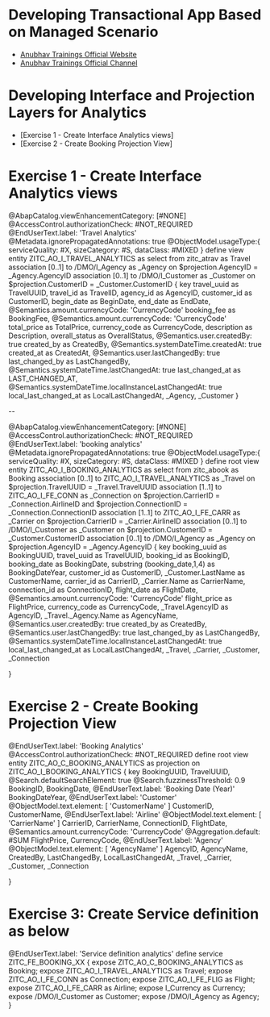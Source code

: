 # Developing Transactional App Based on Managed Scenario

* [Anubhav Trainings Official Website](https://www.anubhavtrainings.com)
* [Anubhav Trainings Official Channel](https://www.youtube.com/@AnubhavOberoy)


# Developing Interface and Projection Layers for Analytics

* [Exercise 1 - Create Interface Analytics views]
* [Exercise 2 - Create Booking Projection View]

# Exercise 1 - Create Interface Analytics views

@AbapCatalog.viewEnhancementCategory: [#NONE]
@AccessControl.authorizationCheck: #NOT_REQUIRED
@EndUserText.label: 'Travel Analytics'
@Metadata.ignorePropagatedAnnotations: true
@ObjectModel.usageType:{
    serviceQuality: #X,
    sizeCategory: #S,
    dataClass: #MIXED
}
define view entity ZITC_AO_I_TRAVEL_ANALYTICS
  as select from zitc_atrav as Travel
  association [0..1] to /DMO/I_Agency   as _Agency   on $projection.AgencyID = _Agency.AgencyID
  association [0..1] to /DMO/I_Customer as _Customer on $projection.CustomerID = _Customer.CustomerID
{
  key travel_uuid           as TravelUUID,
      travel_id             as TravelID,
      agency_id             as AgencyID,
      customer_id           as CustomerID,
      begin_date            as BeginDate,
      end_date              as EndDate,
      @Semantics.amount.currencyCode: 'CurrencyCode'
      booking_fee           as BookingFee,
      @Semantics.amount.currencyCode: 'CurrencyCode'
      total_price           as TotalPrice,
      currency_code         as CurrencyCode,
      description           as Description,
      overall_status        as OverallStatus,
      @Semantics.user.createdBy: true
      created_by            as CreatedBy,
      @Semantics.systemDateTime.createdAt: true
      created_at            as CreatedAt,
      @Semantics.user.lastChangedBy: true
      last_changed_by       as LastChangedBy,
      @Semantics.systemDateTime.lastChangedAt: true
      last_changed_at       as LAST_CHANGED_AT,
      @Semantics.systemDateTime.localInstanceLastChangedAt: true
      local_last_changed_at as LocalLastChangedAt,
      _Agency,
      _Customer
}



--

@AbapCatalog.viewEnhancementCategory: [#NONE]
@AccessControl.authorizationCheck: #NOT_REQUIRED
@EndUserText.label: 'booking analytics'
@Metadata.ignorePropagatedAnnotations: true
@ObjectModel.usageType:{
    serviceQuality: #X,
    sizeCategory: #S,
    dataClass: #MIXED
}
define root view entity ZITC_AO_I_BOOKING_ANALYTICS
  as select from zitc_abook as Booking
  association [0..1] to ZITC_AO_I_TRAVEL_ANALYTICS as _Travel     on  $projection.TravelUUID = _Travel.TravelUUID
  association [1..1] to ZITC_AO_I_FE_CONN          as _Connection on  $projection.CarrierID    = _Connection.AirlineID
                                                                  and $projection.ConnectionID = _Connection.ConnectionID
  association [1..1] to ZITC_AO_I_FE_CARR          as _Carrier    on  $projection.CarrierID = _Carrier.AirlineID
  association [0..1] to /DMO/I_Customer            as _Customer   on  $projection.CustomerID = _Customer.CustomerID
  association [0..1] to /DMO/I_Agency              as _Agency     on  $projection.AgencyID = _Agency.AgencyID
{
  key booking_uuid                 as BookingUUID,
      travel_uuid                  as TravelUUID,
      booking_id                   as BookingID,
      booking_date                 as BookingDate,
      substring (booking_date,1,4) as BookingDateYear,
      customer_id                  as CustomerID,
      _Customer.LastName           as CustomerName,
      carrier_id                   as CarrierID,
      _Carrier.Name                as CarrierName,
      connection_id                as ConnectionID,
      flight_date                  as FlightDate,
      @Semantics.amount.currencyCode: 'CurrencyCode'
      flight_price                 as FlightPrice,
      currency_code                as CurrencyCode,
      _Travel.AgencyID             as AgencyID,
      _Travel._Agency.Name         as AgencyName,
      @Semantics.user.createdBy: true
      created_by                   as CreatedBy,
      @Semantics.user.lastChangedBy: true
      last_changed_by              as LastChangedBy,
      @Semantics.systemDateTime.localInstanceLastChangedAt: true
      local_last_changed_at        as LocalLastChangedAt,
      _Travel,
      _Carrier,
      _Customer,
      _Connection

}


# Exercise 2 - Create Booking Projection View

@EndUserText.label: 'Booking Analytics'
@AccessControl.authorizationCheck: #NOT_REQUIRED
define root view entity ZITC_AO_C_BOOKING_ANALYTICS
  as projection on ZITC_AO_I_BOOKING_ANALYTICS
{
  key BookingUUID,
      TravelUUID,
      @Search.defaultSearchElement: true
      @Search.fuzzinessThreshold: 0.9
      BookingID,
      BookingDate,
      @EndUserText.label: 'Booking Date (Year)'
      BookingDateYear,
      @EndUserText.label: 'Customer'
      @ObjectModel.text.element: [ 'CustomerName' ]
      CustomerID,
      CustomerName,
      @EndUserText.label: 'Airline'
      @ObjectModel.text.element: [ 'CarrierName' ]
      CarrierID,
      CarrierName,
      ConnectionID,
      FlightDate,
      @Semantics.amount.currencyCode: 'CurrencyCode'
      @Aggregation.default: #SUM
      FlightPrice,
      CurrencyCode,
      @EndUserText.label: 'Agency'
      @ObjectModel.text.element: [ 'AgencyName' ]
      AgencyID,
      AgencyName,
      CreatedBy,
      LastChangedBy,
      LocalLastChangedAt,
      _Travel,
      _Carrier,
      _Customer,
      _Connection

}


# Exercise 3: Create Service definition as below

@EndUserText.label: 'Service definition analytics'
define service ZITC_FE_BOOKING_XX {
  expose ZITC_AO_C_BOOKING_ANALYTICS as Booking;
  expose ZITC_AO_I_TRAVEL_ANALYTICS  as Travel;
  expose ZITC_AO_I_FE_CONN           as Connection;
  expose ZITC_AO_I_FE_FLIG           as Flight;
  expose ZITC_AO_I_FE_CARR           as Airline;
  expose I_Currency                  as Currency;
  expose /DMO/I_Customer             as Customer;
  expose /DMO/I_Agency               as Agency;
}